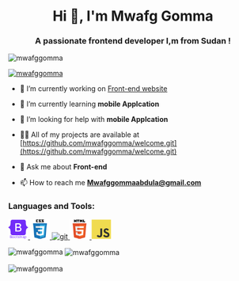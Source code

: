 <h1 align="center">Hi 👋, I'm Mwafg Gomma</h1>
<h3 align="center">A passionate frontend developer I,m from Sudan !</h3>

<p align="left"> <img src="https://komarev.com/ghpvc/?username=mwafggomma&label=Profile%20views&color=0e75b6&style=flat" alt="mwafggomma" /> </p>

<p align="left"> <a href="https://github.com/ryo-ma/github-profile-trophy"><img src="https://github-profile-trophy.vercel.app/?username=mwafggomma" alt="mwafggomma" /></a> </p>

- 🔭 I’m currently working on [Front-end website](https://github.com/mwafggomma/welcome.git)

- 🌱 I’m currently learning **mobile Applcation**

- 🤝 I’m looking for help with **mobile Applcation**

- 👨‍💻 All of my projects are available at [https://github.com/mwafggomma/welcome.git](https://github.com/mwafggomma/welcome.git)

- 💬 Ask me about **Front-end**

- 📫 How to reach me **Mwafggommaabdula@gmail.com**


<h3 align="left">Languages and Tools:</h3>
<p align="left"> <a href="https://getbootstrap.com" target="_blank" rel="noreferrer"> <img src="https://raw.githubusercontent.com/devicons/devicon/master/icons/bootstrap/bootstrap-plain-wordmark.svg" alt="bootstrap" width="40" height="40"/> </a> <a href="https://www.w3schools.com/css/" target="_blank" rel="noreferrer"> <img src="https://raw.githubusercontent.com/devicons/devicon/master/icons/css3/css3-original-wordmark.svg" alt="css3" width="40" height="40"/> </a> <a href="https://git-scm.com/" target="_blank" rel="noreferrer"> <img src="https://www.vectorlogo.zone/logos/git-scm/git-scm-icon.svg" alt="git" width="40" height="40"/> </a> <a href="https://www.w3.org/html/" target="_blank" rel="noreferrer"> <img src="https://raw.githubusercontent.com/devicons/devicon/master/icons/html5/html5-original-wordmark.svg" alt="html5" width="40" height="40"/> </a> <a href="https://developer.mozilla.org/en-US/docs/Web/JavaScript" target="_blank" rel="noreferrer"> <img src="https://raw.githubusercontent.com/devicons/devicon/master/icons/javascript/javascript-original.svg" alt="javascript" width="40" height="40"/> </a> </p>

<p><img align="left" src="https://github-readme-stats.vercel.app/api/top-langs?username=mwafggomma&show_icons=true&locale=en&layout=compact" alt="mwafggomma" />
</p>

<p>&nbsp;<img align="center" src="https://github-readme-stats.vercel.app/api?username=mwafggomma&show_icons=true&locale=en" alt="mwafggomma" /></p>

<p><img align="center" src="https://github-readme-streak-stats.herokuapp.com/?user=mwafggomma&" alt="mwafggomma" /></p>

